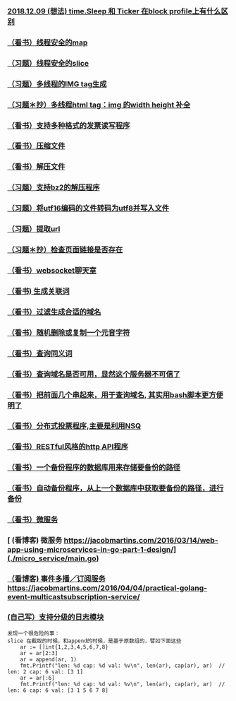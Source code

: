 
### [ 2018.12.09 (想法) time.Sleep 和 Ticker 在block profile上有什么区别](./profile/block)

### [（看书）线程安全的map](./thread/SafeMap/SafeMap.go)
### [（习题）线程安全的slice](./thread/SafeSlice/safeSlice.go)
### [（习题）多线程的IMG tag生成](./thread/imagetag/imagetag.go)
### [（习题＊抄）多线程html tag：img 的width height 补全](./thread/imgFill/imgFill.go)
### [（看书）支持多种格式的发票读写程序](./io/invoice/)
### [（看书）压缩文件](./io/pack/pack.go)
### [（看书）解压文件](./io/unpack/unpack.go)
### [（习题）支持bz2的解压程序](./io/my_unpack/unpack.go)
### [（习题）将utf16编码的文件转码为utf8并写入文件](./io/utf16-to-utf8/utf16-to-utf8.go)
### [（习题）提取url](./pkg/my_linkutil/my_linkutil.go)
### [（习题＊抄）检查页面链接是否存在](./pkg/my_linkcheck/run.go)
### [（看书）websocket聊天室](./chat/main.go)
### [（看书) 生成关联词](./sprinkle/main.go)
### [（看书）过滤生成合适的域名](./domainify/main.go)
### [（看书）随机删除或复制一个元音字符](./coolify/main.go)
### [（看书）查询同义词](./synonyms/main.go)
### [（看书）查询域名是否可用，显然这个服务器不可信了](./available/main.go)
### [（看书）把前面几个串起来，用于查询域名, 其实用bash脚本更方便明了](./domainfinder/main.go)
### [（看书）分布式投票程序,主要是利用NSQ](./socialpoll/twittervotes/main.go)
### [（看书）RESTful风格的http API程序](./socialpoll/api/main.go)
### [（看书）一个备份程序的数据库用来存储要备份的路径](./backup/cmds/backup/main.go)
### [（看书）自动备份程序，从上一个数据库中获取要备份的路径，进行备份](./backup/cmds/backupd/main.go)
### [（看书）微服务](./vault/cmd/vaultd/main.go)
### [ (看博客) 微服务 https://jacobmartins.com/2016/03/14/web-app-using-microservices-in-go-part-1-design/](./micro_service/main.go)
### [（看博客) 事件多播／订阅服务https://jacobmartins.com/2016/04/04/practical-golang-event-multicastsubscription-service/](./EventMulticast\(subscription\)service/main.go)
### [ (自己写）支持分级的日志模块](http://github.com/ruandao/log)

```
发现一个很危险的事：
slice 在截取的时候，和append的时候，是基于原数组的，譬如下面这些
    ar := []int{1,2,3,4,5,6,7,8}
    ar = ar[2:3]
    ar = append(ar, 1)
    fmt.Printf("len: %d cap: %d val: %v\n", len(ar), cap(ar), ar)  // len: 2 cap: 6 val: [3 1]
    ar = ar[:6]
    fmt.Printf("len: %d cap: %d val: %v\n", len(ar), cap(ar), ar)  // len: 6 cap: 6 val: [3 1 5 6 7 8]
```